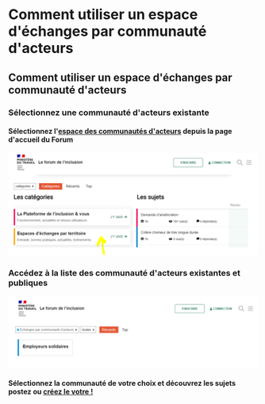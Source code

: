# Comment utiliser un espace d'échanges par communauté d'acteurs

## Comment utiliser un espace d'échanges par communauté d'acteurs

### Sélectionnez une communauté d'acteurs existante

#### 

#### Sélectionnez l'[espace des communautés d'acteurs](https://forum.inclusion.beta.gouv.fr/c/se-retrouver-par-communaute-d-acteurs/45) depuis la page d'accueil du Forum

![](../../.gitbook/assets/image%20%2830%29.png)



### Accédez à la liste des communauté d'acteurs existantes et publiques

![](../../.gitbook/assets/image%20%2829%29.png)



#### Sélectionnez la communauté de votre choix et découvrez les sujets postez ou [créez le votre !](../postez-un-sujet.md)



